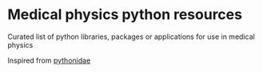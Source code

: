 # Medical physics python resources
Curated list of python libraries, packages or applications for use in medical physics 

Inspired from [pythonidae](https://github.com/svaksha/pythonidae)

